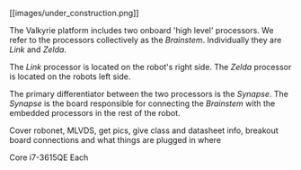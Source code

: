 [[images/under_construction.png]]

The Valkyrie platform includes two onboard 'high level' processors. We refer to the processors collectively as the _Brainstem_. Individually they are _Link_ and _Zelda_.

The _Link_ processor is located on the robot's right side. The _Zelda_ processor is located on the robots left side. 

The primary differentiator between the two processors is the _Synapse_. The _Synapse_ is the board responsible for connecting the _Brainstem_ with the embedded processors in the rest of the robot.

Cover robonet, MLVDS, get pics, give class and datasheet info, breakout board connections and what things are plugged in where

Core i7-3615QE
Each 